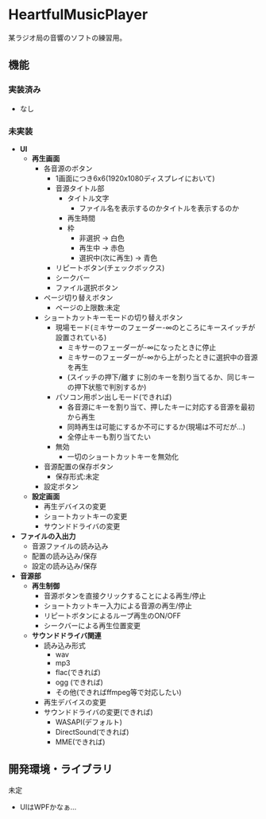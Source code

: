 # HeartfulMusicPlayer

某ラジオ局の音響のソフトの練習用。

## 機能
### 実装済み
- なし
### 未実装
- **UI**
  - **再生画面**
    - 各音源のボタン
      - 1画面につき6x6(1920x1080ディスプレイにおいて)
      - 音源タイトル部
        - タイトル文字
          - ファイル名を表示するのかタイトルを表示するのか
        - 再生時間
        - 枠
          - 非選択 -> 白色
          - 再生中 -> 赤色
          - 選択中(次に再生) -> 青色
      - リピートボタン(チェックボックス)
      - シークバー
      - ファイル選択ボタン
    - ページ切り替えボタン
      - ページの上限数:未定
    - ショートカットキーモードの切り替えボタン
      - 現場モード(ミキサーのフェーダー-∞のところにキースイッチが設置されている)
        - ミキサーのフェーダーが-∞になったときに停止
        - ミキサーのフェーダーが-∞から上がったときに選択中の音源を再生
        - (スイッチの押下/離す に別のキーを割り当てるか、同じキーの押下状態で判別するか)
      - パソコン用ポン出しモード(できれば)
        - 各音源にキーを割り当て、押したキーに対応する音源を最初から再生
        - 同時再生は可能にするか不可にするか(現場は不可だが…)
        - 全停止キーも割り当てたい
      - 無効
        - 一切のショートカットキーを無効化
    - 音源配置の保存ボタン
      - 保存形式:未定
    - 設定ボタン
  - **設定画面**
    - 再生デバイスの変更
    - ショートカットキーの変更
    - サウンドドライバの変更
- **ファイルの入出力**
  - 音源ファイルの読み込み
  - 配置の読み込み/保存
  - 設定の読み込み/保存
- **音源部**
  - **再生制御**
    - 音源ボタンを直接クリックすることによる再生/停止
    - ショートカットキー入力による音源の再生/停止
    - リピートボタンによるループ再生のON/OFF
    - シークバーによる再生位置変更
  - **サウンドドライバ関連**
    - 読み込み形式
      - wav
      - mp3
      - flac(できれば)
      - ogg (できれば)
      - その他(できればffmpeg等で対応したい)
    - 再生デバイスの変更
    - サウンドドライバの変更(できれば)
      - WASAPI(デフォルト)
      - DirectSound(できれば)
      - MME(できれば)
## 開発環境・ライブラリ
未定
- UIはWPFかなぁ…
